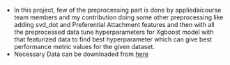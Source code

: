 - In this project, few of the preprocessing part is done by appliedaicourse team members and my contribution doing some other preprocessing like adding svd_dot and Preferential Attachment features and then with all the preprocessed data tune hyperparameters for Xgboost model with that featurized data to find best hyperparameter which can give best performance metric values for the given dataset.
- Necessary Data can be downloaded from [here](https://drive.google.com/drive/folders/1ZEB5NSTZWOnnNFoB6sBVYhGVEnvmicV1?usp=share_link)
